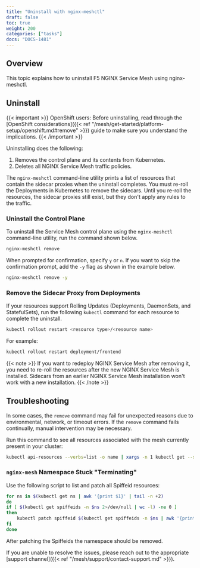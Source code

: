 ```yaml
---
title: "Uninstall with nginx-meshctl"
draft: false
toc: true
weight: 200
categories: ["tasks"]
docs: "DOCS-1481"
---
```


## Overview

This topic explains how to uninstall F5 NGINX Service Mesh using nginx-meshctl.

## Uninstall

{{< important >}}
OpenShift users: Before uninstalling, read through the [OpenShift considerations]({{< ref "/mesh/get-started/platform-setup/openshift.md#remove" >}}) guide to make sure you understand the implications.
{{< /important >}}

Uninstalling does the following:

1. Removes the control plane and its contents from Kubernetes.
2. Deletes all NGINX Service Mesh traffic policies.

The `nginx-meshctl` command-line utility prints a list of resources that contain the sidecar proxies when the uninstall completes. You must re-roll the Deployments in Kubernetes to remove the sidecars. Until you re-roll the resources, the sidecar proxies still exist, but they don't apply any rules to the traffic.

### Uninstall the Control Plane

To uninstall the Service Mesh control plane using the `nginx-meshctl` command-line utility, run the command shown below.

```bash
nginx-meshctl remove
```

When prompted for confirmation, specify `y` or `n`.
If you want to skip the confirmation prompt, add the `-y` flag as shown in the example below.

```bash
nginx-meshctl remove -y
```

### Remove the Sidecar Proxy from Deployments

If your resources support Rolling Updates (Deployments, DaemonSets, and StatefulSets), run the following `kubectl` command for each resource to complete the uninstall.

```bash
kubectl rollout restart <resource type>/<resource name>
```

For example:

```bash
kubectl rollout restart deployment/frontend
```

{{< note >}}
If you want to redeploy NGINX Service Mesh after removing it, you need to re-roll the resources after the new NGINX Service Mesh is installed. Sidecars from an earlier NGINX Service Mesh installation won't work with a new installation.
{{< /note >}}

## Troubleshooting

In some cases, the `remove` command may fail for unexpected reasons due to environmental, network, or timeout errors. If the `remove` command fails continually, manual intervention may be necessary.

Run this command to see all resources associated with the mesh currently present in your cluster:

```bash
kubectl api-resources --verbs=list -o name | xargs -n 1 kubectl get --show-kind --ignore-not-found -l app.kubernetes.io/part-of=nginx-service-mesh -A
```

### `nginx-mesh` Namespace Stuck "Terminating"

Use the following script to list and patch all Spiffeid resources:

```bash
for ns in $(kubectl get ns | awk '{print $1}' | tail -n +2)
do
if [ $(kubectl get spiffeids -n $ns 2>/dev/null | wc -l) -ne 0 ]
then
    kubectl patch spiffeid $(kubectl get spiffeids -n $ns | awk '{print $1}' | tail -n +2) --type='merge' -p '{"metadata":{"finalizers":null}}' -n $ns
fi
done
```

After patching the Spiffeids the namespace should be removed.

If you are unable to resolve the issues, please reach out to the appropriate [support channel]({{< ref "/mesh/support/contact-support.md" >}}).
